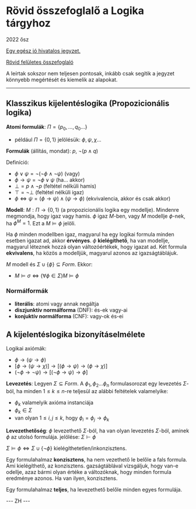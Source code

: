 # Rövid összefoglalő a Logika tárgyhoz

2022 ősz

[Egy egész jó hivatalos jegyzet.](loginfo.pdf)

[Rövid felületes összefoglaló](Matlog_peabe.pdf)

A leírtak sokszor nem teljesen pontosak, inkább csak segítik a jegyzet könnyebb megértését és kiemelik az alapokat.

---

## **Klasszikus kijelentéslogika (Propozicionális logika)**

**Atomi formulák**: $\Pi = \lbrace p_0, ..., q_0... \rbrace$
- például $\Pi = \lbrace 0,1 \rbrace$ jelölésük: $\phi, \psi, \chi...$

**Formulák** (állítás, mondat): $p$, $\neg(p \land q)$

Definíció:
- $\phi \lor \psi = \neg(\neg\phi \land \neg \psi)$ (vagy)
- $\phi \rightarrow \psi = \neg\phi \lor \psi$ (ha... akkor)
- $\bot = p \land \neg p$ (feltétel nélküli hamis)
- $\top = \neg \bot$ (feltétel nélküli igaz)
- $\phi \iff \psi = (\phi \rightarrow \psi) \land (\psi \rightarrow \phi)$ (ekvivalencia, akkor és csak akkor)

**Modell**: $M:\Pi \rightarrow \lbrace 0,1 \rbrace$ (a propozicionális logika egy modellje). Mindenre megmondja, hogy igaz vagy hamis. $\phi$ igaz $M$-ben, vagy $M$ modellje $\phi$-nek, ha $\phi^M = 1$. Ezt a $M \models \phi$ jelöli.

Ha $\phi$ minden modellben igaz, magyarul ha egy logikai formula minden esetben igazat ad, akkor **érvényes**. $\phi$ **kielégíthető**, ha van modellje, magyarul léteznek hozzá olyan változóértékek, hogy igazat ad. Két formula **ekvivalens**, ha közös a modelljük, magyarul azonos az igazságtáblájuk.

$M$ modell és $\Sigma \cup\lbrace \phi \rbrace \subseteq Form$. Ekkor:
- $M \models \sigma \iff (\forall \phi \in \Sigma)M \models \phi$

### Normálformák
- **literális**: atomi vagy annak negáltja
- **diszjunktív normálforma** (DNF): és-ek vagy-ai  
- **konjuktív normálforma** (CNF): vagy-ok és-ei


## **A kijelentéslogika bizonyításelmélete**

Logikai axiómák:
- $\phi \rightarrow (\psi \rightarrow \phi)$
- $[\phi\rightarrow(\psi\rightarrow\chi)]\rightarrow[(\phi\rightarrow\psi)\rightarrow(\phi\rightarrow\chi)]$
- $(\neg\phi\rightarrow\neg\psi)\rightarrow[(\neg\phi\rightarrow\psi)\rightarrow\phi]$

**Levezetés**: Legyen $\Sigma \subseteq Form$. A $\phi_1, \phi_2...\phi_n$ formulasorozat egy levezetés $\Sigma$-ból, ha minden $1 \leq k \leq n$-re teljesül az alábbi feltételek valamelyike:
- $\phi_k$ valamelyik axióma instanciája
- $\phi_k \in \Sigma$
- van olyan $1 \leq i,j \leq k$, hogy $\phi_i = \phi_j \rightarrow \phi_k$

**Levezethetőség**: $\phi$ levezethető $\Sigma$-ból, ha van olyan levezetés $\Sigma$-ból, aminek $\phi$ az utolsó formulája. jelölése: $\Sigma \vdash \phi$

$\Sigma \models \phi \iff \Sigma \cup\lbrace \neg \phi \rbrace$ kielégíthetetlen/inkonzisztens.

Egy formulahalmaz **konzisztens**, ha nem vezethető le belőle a fals formula. Ami kielégíthető, az konzisztens.  gazságtáblával vizsgáljuk, hogy van-e  odellje, azaz bármi olyan értéke a változóknak, hogy minden formula eredménye azonos. Ha van ilyen, konzisztens.


Egy formulahalmaz **teljes**, ha levezethető belőle minden egyes formulája.


--- ZH ---